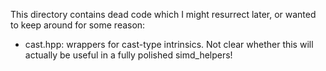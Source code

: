 This directory contains dead code which I might resurrect later, or wanted to keep around for some reason:

  - cast.hpp: wrappers for cast-type intrinsics.  Not clear whether this will actually be useful in a fully polished simd_helpers!
